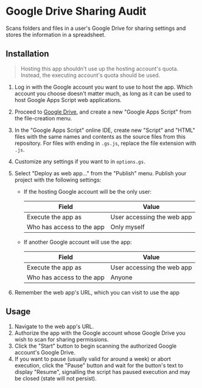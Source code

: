 # Google Drive Sharing Audit

Scans folders and files in a user's Google Drive for sharing settings and stores the information in a spreadsheet.

## Installation

>Hosting this app shouldn't use up the hosting account's quota. Instead, the executing account's quota should be used.

1. Log in with the Google account you want to use to host the app. Which account you choose doesn't matter much, as long as it can be used to host Google Apps Script web applications.
2. Proceed to [Google Drive](https://drive.google.com/drive/), and create a new "Google Apps Script" from the file-creation menu.
3. In the "Google Apps Script" online IDE, create new "Script" and "HTML" files with the same names and contents as the source files from this repository. For files with ending in `.gs.js`, replace the file extension with `.js`.
4. Customize any settings if you want to in `options.gs`.
5. Select "Deploy as web app..." from the "Publish" menu. Publish your project with the following settings:
    - If the hosting Google account will be the only user:
    
        | Field | Value |
        | --- | --- |
        | Execute the app as | User accessing the web app |
        | Who has access to the app | Only myself |
    
    - If another Google account will use the app:
    
        | Field | Value |
        | --- | --- |
        | Execute the app as | User accessing the web app |
        | Who has access to the app | Anyone |
    
6. Remember the web app's URL, which you can visit to use the app

## Usage

1. Navigate to the web app's URL.
2. Authorize the app with the Google account whose Google Drive you wish to scan for sharing permissions.
3. Click the "Start" button to begin scanning the authorized Google account's Google Drive.
4. If you want to pause (usually valid for around a week) or abort execution, click the "Pause" button and wait for the button's text to display "Resume", signalling the script has paused execution and may be closed (state will not persist).
